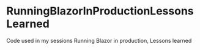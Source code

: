 # RunningBlazorInProductionLessonsLearned
Code used in my sessions Running Blazor in production, Lessons learned
